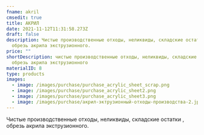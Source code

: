 ```yaml
---
fname: akril
cmsedit: true
title: АКРИЛ
date: 2021-11-12T11:31:58.273Z
draft: false
description: Чистые производственные отходы, неликвиды, складские остатки ,
  обрезь акрила экструзионного.
price: ""
shortDescription: чистые производственные отходы, неликвиды, складские остатки ,
  обрезь акрила экструзионного
materialID: 8
type: products
images:
  - image: /images/purchase/purchase_acrylic_sheet_scrap.png
  - image: /images/purchase/purchase_acrylic_sheet2.png
  - image: /images/purchase/purchase_acrylic_sheet3.png
  - image: /images/purchase/акрил-эктрузионный-отходы-производства-2.jpg
---
```

Чистые производственные отходы, неликвиды, складские остатки , обрезь акрила экструзионного.